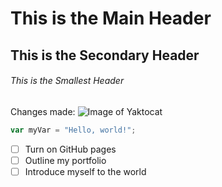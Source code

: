 # This is the Main Header 
## This is the Secondary Header 
###### This is the Smallest Header
Changes made: 
![Image of Yaktocat](https://octodex.github.com/images/yaktocat.png)

``` javascript
var myVar = "Hello, world!";
```
- [ ] Turn on GitHub pages
- [ ] Outline my portfolio
- [ ] Introduce myself to the world
